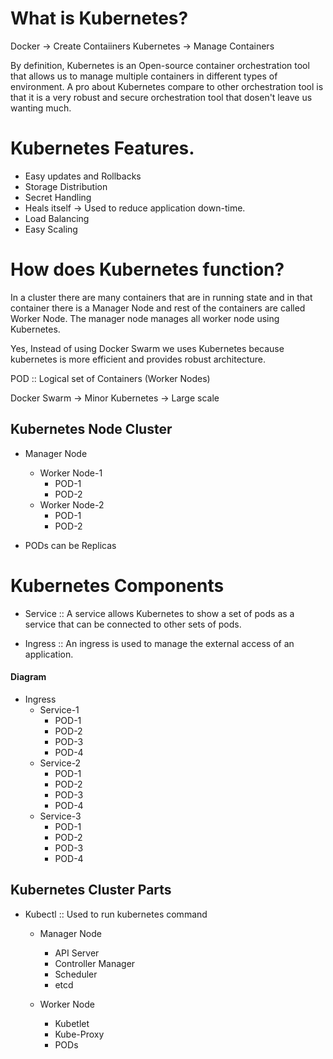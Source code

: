 # What is Kubernetes?

Docker -> Create Contaiiners
Kubernetes -> Manage Containers

By definition, Kubernetes is an Open-source container orchestration tool that allows us to manage multiple containers in different types of environment. A pro about Kubernetes compare to other orchestration tool is that it is a very robust and secure orchestration tool that dosen't leave us wanting much.

# Kubernetes Features.

- Easy updates and Rollbacks
- Storage Distribution
- Secret Handling
- Heals itself -> Used to reduce application down-time.
- Load Balancing
- Easy Scaling

# How does Kubernetes function?

In a cluster there are many containers that are in running state and in that container there is a Manager Node and rest of the containers are called Worker Node. The manager node manages all worker node using Kubernetes.

Yes, Instead of using Docker Swarm we uses Kubernetes because kubernetes is more efficient and provides robust architecture.

POD :: Logical set of Containers (Worker Nodes)

Docker Swarm -> Minor
Kubernetes -> Large scale

## Kubernetes Node Cluster

- Manager Node

  - Worker Node-1
    - POD-1
    - POD-2
  - Worker Node-2
    - POD-1
    - POD-2

- PODs can be Replicas

# Kubernetes Components

- Service :: A service allows Kubernetes to show a set of pods as a service that can be connected to other sets of pods.

- Ingress :: An ingress is used to manage the external access of an application.

#### Diagram

- Ingress
  - Service-1
    - POD-1
    - POD-2
    - POD-3
    - POD-4
  - Service-2
    - POD-1
    - POD-2
    - POD-3
    - POD-4
  - Service-3
    - POD-1
    - POD-2
    - POD-3
    - POD-4

## Kubernetes Cluster Parts

- Kubectl :: Used to run kubernetes command

  - Manager Node

    - API Server
    - Controller Manager
    - Scheduler
    - etcd

  - Worker Node
    - Kubetlet
    - Kube-Proxy
    - PODs
